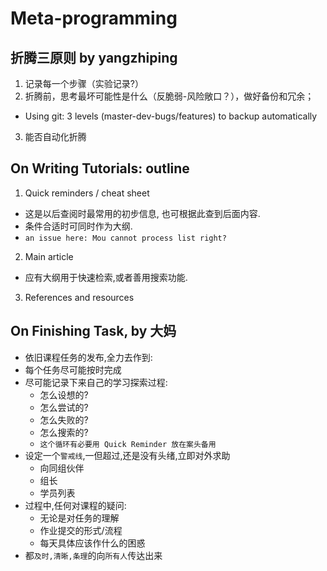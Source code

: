 # Meta-programming

## 折腾三原则 by yangzhiping
1. 记录每一个步骤（实验记录?）
2. 折腾前，思考最坏可能性是什么（反脆弱-风险敞口？），做好备份和冗余；
  * Using git: 3 levels (master-dev-bugs/features) to backup automatically
3. 能否自动化折腾


## On Writing Tutorials: outline
1. Quick reminders / cheat sheet 
  * 这是以后查阅时最常用的初步信息, 也可根据此查到后面内容. 
  * 条件合适时可同时作为大纲.
  * `an issue here: Mou cannot process list right?`
2. Main article
  * 应有大纲用于快速检索,或者善用搜索功能.
3. References and resources


## On Finishing Task, by 大妈
- 依旧课程任务的发布,全力去作到:
- 每个任务尽可能按时完成
- 尽可能记录下来自己的学习探索过程:
  - 怎么设想的?
  - 怎么尝试的?
  - 怎么失败的?
  - 怎么搜索的?
  - `这个循环有必要用 Quick Reminder 放在案头备用`
- 设定一个`警戒线`,一但超过,还是没有头绪,立即对外求助
  - 向同组伙伴
  - 组长
  - 学员列表
- 过程中,任何对课程的疑问:
  - 无论是对任务的理解
  - 作业提交的形式/流程
  - 每天具体应该作什么的困惑
- 都`及时,清晰,条理`的向`所有人`传达出来